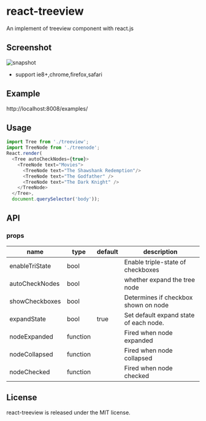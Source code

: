 # react-treeview

An implement of treeview component with react.js


## Screenshot
![snapshot](http://7xlsqt.com1.z0.glb.clouddn.com/treeview.png)

* support ie8+,chrome,firefox,safari


## Example

http://localhost:8008/examples/


## Usage

```js
import Tree from './treeview';
import TreeNode from './treenode';
React.render(
  <Tree autoCheckNodes={true}>
    <TreeNode text="Movies">
      <TreeNode text="The Shawshank Redemption"/>
      <TreeNode text="The Godfather" />
      <TreeNode text="The Dark Knight" />
    </TreeNode>
  </Tree>,
  document.querySelector('body'));
```

## API

### props

<table class="table table-bordered table-striped">
    <thead>
    <tr>
        <th style="width: 100px;">name</th>
        <th style="width: 50px;">type</th>
        <th style="width: 50px;">default</th>
        <th>description</th>
    </tr>
    </thead>
    <tbody>
        <tr>
          <td>enableTriState</td>
          <td>bool</td>
          <td></td>
          <td>Enable triple-state of checkboxes</td>
        </tr>
        <tr>
          <td>autoCheckNodes</td>
          <td>bool</td>
          <td></td>
          <td>whether expand the tree node</td>
        </tr>
        <tr>
          <td>showCheckboxes</td>
          <td>bool</td>
          <td></td>
          <td>Determines if checkbox shown on node</td>
        </tr>
        <tr>
          <td>expandState</td>
          <td>bool</td>
          <td>true</td>
          <td>Set default expand state of each node.</td>
        </tr>
        <tr>
          <td>nodeExpanded</td>
          <td>function</td>
          <td></td>
          <td>Fired when node expanded</td>
        </tr>
        <tr>
          <td>nodeCollapsed</td>
          <td>function</td>
          <td></td>
          <td>Fired when node collapsed</td>
        </tr>
          <tr>
          <td>nodeChecked</td>
          <td>function</td>
          <td></td>
          <td>Fired when node checked</td>
        </tr>
    </tbody>
</table>

## License

react-treeview is released under the MIT license.
